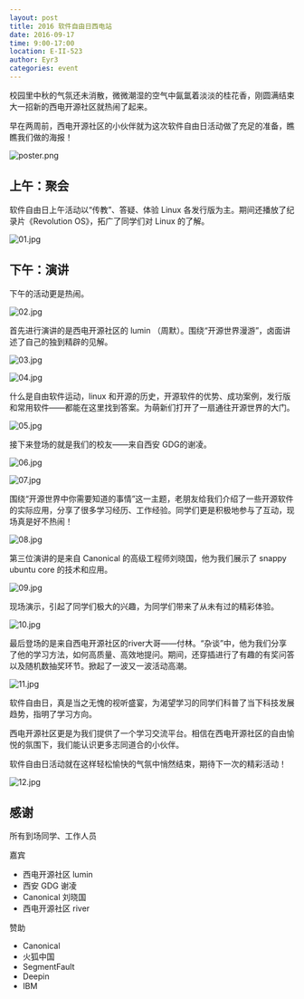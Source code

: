 ```yaml
---
layout: post
title: 2016 软件自由日西电站
date: 2016-09-17
time: 9:00-17:00
location: E-II-523
author: Eyr3
categories: event
---
```

校园里中秋的气氛还未消散，微微潮湿的空气中氤氲着淡淡的桂花香，刚圆满结束大一招新的西电开源社区就热闹了起来。

早在两周前，西电开源社区的小伙伴就为这次软件自由日活动做了充足的准备，瞧瞧我们做的海报！

![poster.png](/img/2016-sfd/poster.png)

## 上午：聚会

软件自由日上午活动以“传教”、答疑、体验 Linux 各发行版为主。期间还播放了纪录片《Revolution OS》，拓广了同学们对 Linux 的了解。

![01.jpg](/img/2016-sfd/01.jpg)

## 下午：演讲

下午的活动更是热闹。

![02.jpg](/img/2016-sfd/02.jpg)

首先进行演讲的是西电开源社区的 lumin （周默）。围绕“开源世界漫游”，卤面讲述了自己的独到精辟的见解。

![03.jpg](/img/2016-sfd/03.jpg)

![04.jpg](/img/2016-sfd/04.jpg)

什么是自由软件运动，linux 和开源的历史，开源软件的优势、成功案例，发行版和常用软件——都能在这里找到答案。为萌新们打开了一扇通往开源世界的大门。

![05.jpg](/img/2016-sfd/05.jpg)

接下来登场的就是我们的校友——来自西安 GDG的谢凌。

![06.jpg](/img/2016-sfd/06.jpg)

![07.jpg](/img/2016-sfd/07.jpg)

围绕“开源世界中你需要知道的事情”这一主题，老朋友给我们介绍了一些开源软件的实际应用，分享了很多学习经历、工作经验。同学们更是积极地参与了互动，现场真是好不热闹！

![08.jpg](/img/2016-sfd/08.jpg)

第三位演讲的是来自 Canonical 的高级工程师刘晓国，他为我们展示了 snappy ubuntu core 的技术和应用。

![09.jpg](/img/2016-sfd/09.jpg)

现场演示，引起了同学们极大的兴趣，为同学们带来了从未有过的精彩体验。

![10.jpg](/img/2016-sfd/10.jpg)

最后登场的是来自西电开源社区的river大哥——付林。“杂谈”中，他为我们分享了他的学习方法，如何高质量、高效地提问。期间，还穿插进行了有趣的有奖问答以及随机数抽奖环节。掀起了一波又一波活动高潮。

![11.jpg](/img/2016-sfd/11.jpg)

软件自由日，真是当之无愧的视听盛宴，为渴望学习的同学们科普了当下科技发展趋势，指明了学习方向。

西电开源社区更是为我们提供了一个学习交流平台。相信在西电开源社区的自由愉悦的氛围下，我们能认识更多志同道合的小伙伴。

软件自由日活动就在这样轻松愉快的气氛中悄然结束，期待下一次的精彩活动！

![12.jpg](/img/2016-sfd/12.jpg)

## 感谢

所有到场同学、工作人员

嘉宾

* 西电开源社区 lumin
* 西安 GDG 谢凌
* Canonical 刘晓国
* 西电开源社区 river

赞助

* Canonical
* 火狐中国
* SegmentFault
* Deepin
* IBM
